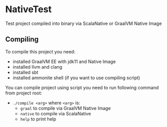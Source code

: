 # NativeTest
Test project compiled into binary via ScalaNative or GraalVM Native Image

## Compiling

To compile this project you need:
 - installed GraalVM EE with jdk11 and Native Image
 - installed llvm and clang
 - installed sbt
 - installed ammonite shell (if you want to use compiling script)
 
 You can compile project using script you need to run following command from project root:
  - `./compile <arg>` where `<arg>` is:
    - `graal` to compile via GraalVM Native Image
    - `native` to compile via ScalaNative
    - `help` to print help
